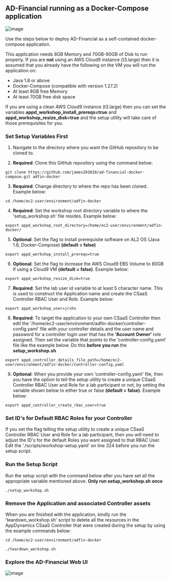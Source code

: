 ## AD-Financial running as a Docker-Compose application

![image](https://github.com/james201010/ad-financial-docker-compose/assets/7450910/34964057-7682-4478-9cc2-502bb89ba90f)

Use the steps below to deploy AD-Financial as a self-contained docker-compose application.

This application needs 8GB Memory and 70GB-80GB of Disk to run properly.  If you are **not** using an AWS Cloud9 instance (t3.large) then it is assumed that you already have the following on the VM you will run the application on:

- Java 1.8 or above
- Docker-Compose (compatible with version 1.27.2)
- At least 8GB free Memory
- At least 70GB free disk space

If you are using a clean AWS Cloud9 instance (t3.large) then you can set the variables **appd_workshop_install_prereqs=true** and **appd_workshop_resize_disk=true** and the setup utility will take care of those prerequisites for you.

### Set Setup Variables First

1. Navigate to the directory where you want the GitHub repository to be cloned to.

2. **Required**: Clone this GitHub repository using the command below:

```
git clone https://github.com/james201010/ad-financial-docker-compose.git adfin-docker
```

3. **Required**: Change directory to where the repo has been cloned.  Example below:

```
cd /home/ec2-user/environment/adfin-docker
```

4. **Required**: Set the workshop root directory variable to where the 'setup_workshop.sh' file resides.  Example below:

```
export appd_workshop_root_directory=/home/ec2-user/environment/adfin-docker/
```

5. **Optional**: Set the flag to install prerequisite software on AL2 OS (Java 1.8, Docker-Compose) **(default = false)**

```
export appd_workshop_install_prereqs=true
```

6. **Optional**: Set the flag to increase the AWS Cloud9 EBS Volume to 80GB if using a Cloud9 VM **(default = false)**.  Example below:

```
export appd_workshop_resize_disk=true
```

7. **Required**: Set the lab user id variable to at least 5 character name. This is used to construct the Application name and create the CSaaS Controller RBAC User and Role.  Example below:
```
export appd_workshop_user=jrshn
```

8. **Required**: To target the application to your own CSaaS Controller then edit the '/home/ec2-user/environment/adfin-docker/controller-config.yaml' file with your controller details and the user name and password for a controller login user that has the **'Account Owner'** role assigned.  Then set the variable that points to the 'controller-config.yaml' file like the example below. Do this **before you run** the **setup_workshop.sh**

```
export appd_controller_details_file_path=/home/ec2-user/environment/adfin-docker/controller-config.yaml
```

9. **Optional**: When you provide your own 'controller-config.yaml' file, then you have the option to tell the setup utility to create a unique CSaaS Controller RBAC User and Role for a lab participant or not, by setting the variable shown below to either true or false **(default = false)**.  Example below:

```
export appd_controller_create_rbac_user=true
```
### Set ID's for Default RBAC Roles for your Controller

If you set the flag telling the setup utility to create a unique CSaaS Controller RBAC User and Role for a lab participant, then you will need to adjust the ID's for the default Roles you want assigned to that RBAC User.  Edit the './scripts/workshop-setup.yaml' on line 324 before you run the setup script.


### Run the Setup Script
Run the setup script with the command below after you have set all the appropriate variable mentioned above.  **Only run setup_workshop.sh once**

```
./setup_workshop.sh
```


### Remove the Application and associated Controller assets
When you are finished with the application, kindly run the 'teardown_workshop.sh' script to delete all the resources in the AppDynamics CSaaS Controller that were created during the setup by using the example commands below:
```
cd /home/ec2-user/environment/adfin-docker

./teardown_workshop.sh
```

### Explore the AD-Financial Web UI

![image](https://github.com/james201010/ad-financial-docker-compose/assets/7450910/272134c7-0fab-45e5-8d5e-d1415dd788fb)
